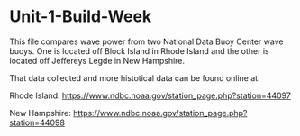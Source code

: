 # Unit-1-Build-Week

This file compares wave power from two National Data Buoy Center wave buoys. 
One is located off Block Island in Rhode Island and the other is located off Jeffereys Legde in New Hampshire.

That data collected and more histotical data can be found online at:

Rhode Island: https://www.ndbc.noaa.gov/station_page.php?station=44097

New Hampshire: https://www.ndbc.noaa.gov/station_page.php?station=44098
